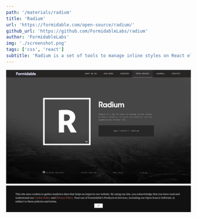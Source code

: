 ```yaml
---
path: '/materials/radium'
title: 'Radium'
url: 'https://formidable.com/open-source/radium/'
github_url: 'https://github.com/FormidableLabs/radium'
author: 'FormidableLabs'
img: './screenshot.png'
tags: ['css', 'react']
subtitle: 'Radium is a set of tools to manage inline styles on React elements. It gives you powerful styling capabilities without CSS.'
---
```


![alt text](screenshot.png)
